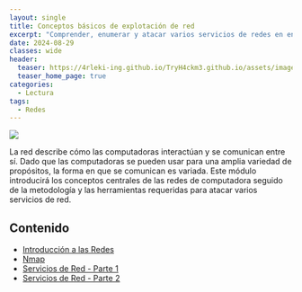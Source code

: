```yaml
---
layout: single
title: Conceptos básicos de explotación de red
excerpt: "Comprender, enumerar y atacar varios servicios de redes en entornos del mundo real."
date: 2024-08-29
classes: wide
header:
  teaser: https://4rleki-ing.github.io/TryH4ckm3.github.io/assets/images/Explotacion-Redes/Explotacion.png
  teaser_home_page: true
categories:
  - Lectura
tags:
  - Redes
---
```


<img src="https://4rleki-ing.github.io/TryH4ckm3.github.io/assets/images/Explotacion-Redes/Portada.jpg">

La red describe cómo las computadoras interactúan y se comunican entre sí. Dado que las computadoras se pueden usar para una amplia variedad de propósitos, la forma en que se comunican es variada. Este módulo introducirá los conceptos centrales de las redes de computadora seguido de la metodología y las herramientas requeridas para atacar varios servicios de red.

## Contenido
- [Introducción a las Redes]()
- [Nmap]()
- [Servicios de Red - Parte 1]()
- [Servicios de Red - Parte 2]()